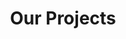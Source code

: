 ---
title: "Our Projects"
description: "Recently completed Projects"
draft: false
bg_image: "images/feature-bg.jpg"
---